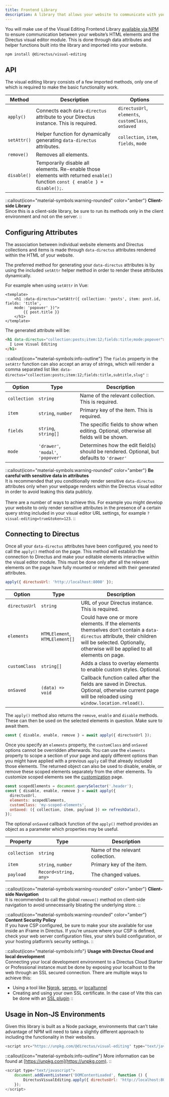 ```yaml
---
title: Frontend Library
description: A library that allows your website to communicate with your Directus project and enables Visual Editing.
---
```


You will make use of the Visual Editing Frontend Library [available via NPM](https://www.npmjs.com/package/@directus/visual-editing) to ensure communication between your website’s HTML elements and the Directus visual editor module. This is done through data attributes and helper functions built into the library and imported into your website.

```bash
npm install @directus/visual-editing
```

## API

The visual editing library consists of a few imported methods, only one of which is required to make the basic functionality work.

| Method             | Description                                                                          | Options |
| ------------------ | -------------------------------------------------------------------------------------| ------- |
| `apply()`          | Connects each `data-directus` attribute to your Directus instance. This is required. | `directusUrl`, `elements`, `customClass`, `onSaved` |
| `setAttr()`        | Helper function for dynamically generating `data-directus` attributes.               | `collection`, `item`, `fields`, `mode`              |
| `remove()`         | Removes all elements.                                                                | |
| `disable()`        | Temporarily disable all elements. Re-enable those elements with returned `enable()` function `const { enable } = disable();`. | |

::callout{icon="material-symbols:warning-rounded" color="amber"}
**Client-side Library**  
Since this is a client-side library, be sure to run its methods only in the client environment and not on the server.
::

## Configuring Attributes

The association between individual website elements and Directus collections and items is made through `data-directus` attributes rendered within the HTML of your website.

The preferred method for generating your `data-directus` attributes is by using the included `setAttr` helper method in order to render these attributes dynamically.

For example when using `setAttr` in Vue:

```vue
<template>
    <h1 :data-directus="setAttr({ collection: 'posts', item: post.id, fields: 'title',
    mode: 'popover' })">
        {{ post.title }}
    </h1>
</template>
```

The generated attribute will be:

```html
<h1 data-directus="collection:posts;item:12;fields:title;mode:popover">
  I Love Visual Editing
</h1>
```

::callout{icon="material-symbols:info-outline"}
The `fields` property in the `setAttr` function can also accept an array of strings, which will render a comma separated list like: `data-directus="collection:posts;item:12;fields:title,subtitle,slug"`
::

| Option | Type | Description |
| ------ | ---- | ----------- |
| `collection`  | `string`                           | Name of the relevant collection. This is required. |
| `item`        | `string`, `number`                 | Primary key of the item. This is required. |
| `fields`      | `string`, `string[]`               | The specific fields to show when editing. Optional, otherwise all fields will be shown. |
| `mode`        | `'drawer'`, `'modal'`, `'popover'` | Determines how the edit field(s) should be rendered. Optional, but defaults to `'drawer'` |

::callout{icon="material-symbols:warning-rounded" color="amber"}
**Be careful with sensitive data in attributes**  
It is recommended that you conditionally render sensitive `data-directus` attributes only when your webpage renders within the Directus visual editor in order to avoid leaking this data publicly. <br><br> There are a number of ways to achieve this. For example you might develop your website to only render sensitive attributes in the presence of a certain query string included in your visual editor URL settings, for example `?visual-editing=true&token=123`.
::

## Connecting to Directus

Once all your `data-directus` attributes have been configured, you need to call the `apply()` method on the page. This method will establish the connection to Directus and make your editable elements interactive within the visual editor module. This must be done only after all the relevant elements on the page have fully mounted or rendered with their generated attributes.

```js
apply({ directusUrl: 'http://localhost:8000' });
```

| Option | Type | Description |
| ------ | ---- | ----------- |
| `directusUrl` | `string`                           | URL of your Directus instance. This is required. |
| `elements`    | `HTMLElement`, `HTMLElement[]`     | Could have one or more elements. If the elements themselves don’t contain a `data-directus` attribute, their children will be selected. Optionally, otherwise will be applied to all elements on page. |
| `customClass` | `string[]`                         | Adds a class to overlay elements to enable custom styles. Optional.|
| `onSaved`     | `(data) => void`                   | Callback function called after the fields are saved in Directus. Optional, otherwise current page will be reloaded using `window.location.reload()`. |

The `apply()` method also returns the `remove`, `enable` and `disable` methods. These can then be used on the selected elements in question. Make sure to await them.

```js
const { disable, enable, remove } = await apply({ directusUrl });
```

Once you specify an `elements` property, the `customClass` and `onSaved` options cannot be overridden afterwards. You can use the `elements` property to scope a section of your page and apply different options than you might have applied with a previous `apply` call that already included those elements. The returned object can also be used to disable, enable, or remove these scoped elements separately from the other elements. To customize scoped elements see the [customization](/guides/content/visual-editor/customization) page.

```js
const scopedElements = document.querySelector('.header');
const { disable, enable, remove } = await apply({
  directusUrl,
  elements: scopedElements,
  customClass: 'my-scoped-elements',
  onSaved: ({ collection, item, payload }) => refreshData(),
});
```

The optional `onSaved` callback function of the `apply()` method provides an object as a parameter which properties may be useful.

| Property | Type | Description |
| --------- | ---- | ----------- |
| `collection` | `string`              | Name of the relevant collection. |
| `item` | `string`, `number` | Primary key of the item. |
| `payload` | `Record<string, any>` | The changed values. |

::callout{icon="material-symbols:warning-rounded" color="amber"}
**Client-side Navigation**  
It is recommended to call the global `remove()` method on client-side navigation to avoid unnecessarily bloating the underlying store.
::

::callout{icon="material-symbols:warning-rounded" color="amber"}
**Content Security Policy**  
If you have CSP configured, be sure to make your site available for use inside an iFrame in Directus. If you’re unsure where your CSP is defined, check your web server configuration files, your site’s build configuration, or your hosting platform’s security settings.
::

::callout{icon="material-symbols:info"}
**Usage with Directus Cloud and local development**  
Connecting your local development environment to a Directus Cloud Starter or Professional instance must be done by exposing your localhost to the web through an SSL secured connection. There are multiple ways to achieve this:

- Using a tool like [Ngrok](https://ngrok.com/), [serveo](https://serveo.net/), or [localtunnel](https://theboroer.github.io/localtunnel-www/)
- Creating and using your own SSL certificate. In the case of Vite this can be done with an [SSL plugin](https://github.com/vitejs/vite-plugin-basic-ssl)
::

## Usage in Non-JS Environments

Given this library is built as a Node package, environments that can’t take advantage of NPM will need to take a slightly different approach to including the functionality in their websites.

```js
<script src="https://unpkg.com/@directus/visual-editing" type="text/javascript"></script>
```

::callout{icon="material-symbols:info-outline"}
More information can be found at [https://unpkg.com](https://unpkg.com). 
::

```js
<script type="text/javascript">
	document.addEventListener('DOMContentLoaded', function () {
		DirectusVisualEditing.apply({ directusUrl: 'http://localhost:8000' });
	});
</script>
```
